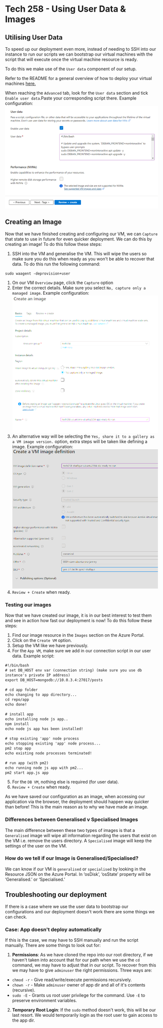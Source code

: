 # Tech 258 - Using User Data & Images

## Utilising User Data
To speed up our deployment even more, instead of needing to SSH into our instance to run our scripts we can bootstrap our virtual machines with the script that will execute once the virtual machine resource is ready.

To do this we make use of the `User data` component of our setup.

Refer to the README for a general overview of how to deploy your virtual machines [here.](https://github.com/ShafiqueMahen2/tech258_cloud/blob/main/2-tier-deployment/2-tier-deployment-azure/readme.md)

When reaching the `Advanced` tab, look for the `User data` section and tick `Enable user data`.Paste your corresponding script there. Example configuration: <br>
![azure_vm_user_data_demo.png](images/azure_vm_user_data_demo.png)

## Creating an Image
Now that we have finished creating and configuring our VM, we can `Capture` that state to use in future for even quicker deployment. We can do this by creating an image! To do this follow these steps:

1) SSH into the VM and generalise the VM. This will wipe the users so make sure you do this when ready as you won't be able to recover that data. To do this run the following command:
```
sudo waagent -deprovision+user
```
1) On our VM `Overview` page, click the `Capture` option
2) Enter the correct details. Make sure you select `No, capture only a managed image`. Example configuration: <br>
![azure_image_creation_demo.png](images/azure_image_creation_demo.png)
1) An alternative way will be selecting the `Yes, share it to a gallery as a VM image version.` option, extra steps will be taken like defining a image. Example configuration: <br>
![azure_image_definition_demo.png](images/azure_image_definition_demo.png)
1) `Review + Create` when ready.

### Testing our images
Now that we have created our image, it is in our best interest to test them and see in action how fast our deployment is now! To do this follow these steps:
1) Find our image resource in the `Images` section on the Azure Portal.
2) Click on the `Create VM` option.
3) Setup the VM like we have previously.
4) For the `App VM`, make sure we add in our connection script in our user data. Example script: <br>
```
#!/bin/bash
# set DB_HOST env var (connection string) (make sure you use db instance's private IP address)
export DB_HOST=mongodb://10.0.3.4:27017/posts
 
# cd app folder
echo changing to app directory...
cd repo/app
echo done!

# install app
echo installing node js app..
npm install
echo node js app has been installed!

# stop existing 'app' node process
echo stopping existing 'app' node process...
pm2 stop app
echo existing node processes terminated!

# run app (with pm2)
echo running node js app with pm2...
pm2 start app.js app
```
5) For the `DB VM`, nothing else is required (for user data).
6) `Review + Create` when ready.

As we have saved our configuration as an image, when accessing our application via the browser, the deployment should happen way quicker than before! This is the main reason as to why we have made an image.

### Differences between Generalised v Specialised Images
The main difference between these two types of images is that a `Generalised` image will wipe all information regarding the users that exist on the VM i.e. remove the users directory. A `Specialised` image will keep the settings of the user on the VM.

### How do we tell if our Image is Generalised/Specialised?
We can know if our VM is `generalised` or `specialised` by looking in the Resource JSON on the Azure Portal. In ‘osDisk’, ‘osState’ property will be ‘Generalised.’ or ‘Specialised.’

## Troubleshooting our deployment
If there is a case where we use the user data to bootstrap our configurations and our deployment doesn't work there are some things we can check.

### Case: App doesn't deploy automatically
If this is the case, we may have to SSH manually and run the script manually. There are some things to look out for:

1) **Permissions**: As we have cloned the repo into our root directory, if we haven't taken into account that for our path when we use the `cd` command, we may have to adjust that in our script. To recover from this we may have to give `adminuser` the right permissions. Three ways are:
- `chmod -r` - Give read/write/execute permissions recursively.
- `chown -r` - Make `adminuser` owner of app dir and all of it's contents (recursive).
- `sudo -E` - Grants us root user privilege for the command. Use `-E` to preserve environment variables.

2) **Temporary Root Login**: If the `sudo` method doesn't work, this will be our last resort. We would temporarily login as the root user to gain access to the app dir.